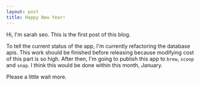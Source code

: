 ```yaml
---
layout: post
title: Happy New Year!
---
```


Hi, I'm sarah seo. This is the first post of this blog.

To tell the current status of the app, I'm currently refactoring the database apis. This work should be finished before releasing because modifying cost of this part is so high.
After then, I'm going to publish this app to `brew`, `scoop` and `snap`.
I think this would be done within this month, January.

Please a little wait more.
